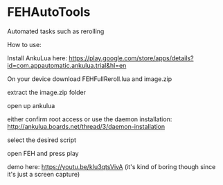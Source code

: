 # FEHAutoTools
Automated tasks such as rerolling

How to use:

Install AnkuLua here: https://play.google.com/store/apps/details?id=com.appautomatic.ankulua.trial&hl=en

On your device download FEHFullReroll.lua and image.zip 

extract the image.zip folder

open up ankulua

either confirm root access or use the daemon installation: http://ankulua.boards.net/thread/3/daemon-installation

select the desired script

open FEH and press play

demo here: https://youtu.be/kIu3qtsVivA (it's kind of boring though since it's just a screen capture)
